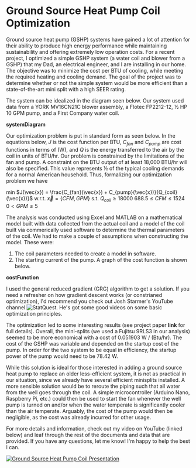 # Ground Source Heat Pump Coil Optimization

Ground source heat pump (GSHP) systems have gained a lot of attention for their ability to produce high energy performance while maintaining sustainability and offering extremely low operation costs. For a recent project, I optimized a simple GSHP system (a water coil and blower from a GSHP) that my Dad, an electrical engineer, and I are installing in our home. The objective was to minimize the cost per BTU of cooling, while meeting the required heating and cooling demand. The goal of the project was to determine whether or not the simple system would be more efficient than a state-of-the-art mini split with a high SEER rating.

The system can be idealized in the diagram seen below. Our system used data from a YORK MV16CN21C blower assembly, a Flotec FP2212-12, ½ HP 10 GPM pump, and a First Company water coil.

**systemDiagram**

Our optimization problem is put in standard form as seen below. In the equations below, $`J`$ is the cost function per BTU, $`C_{fan}`$ and $`C_{pump}`$ are cost functions in terms of (W), and $`Q`$ is the energy transferred to the air by the coil in units of BTU/hr. Our problem is constrained by the limitations of the fan and pump. A constraint on the BTU output of at least 18,000 BTU/hr will also be specified. This value represents ½ of the typical cooling demands for a normal American household. Thus, formalizing our optimization problem we have

min     $`J(\vec{x}) = \frac{C_{fan}(\vec{x}) + C_{pump}(\vec{x})}{Q_{coil}(\vec{x})}`$
w.r.t.  $`\vec{x} = \{CFM, GPM\}`$
s.t.    $`Q_{coil} \geq 18000`$
        $`688.5 \leq CFM \leq 1524`$
        $`0 < GPM \leq 5`$ 
        
The analysis was conducted using Excel and MATLAB on a mathematical model built with data collected from the actual coil and a model of the coil built via commerically used software to determine the thermal parameters of the coil. We had to make a couple of assumptions when constructing the model. These were:
  1. The coil parameters needed to create a model in software.
  2. The starting current of the pump.
A graph of the cost function is shown below.

**costFunction**

I used the general reduced gradient (GRG) algorithm to get a solution. If you need a refresher on how gradient descent works (or constrianed optimization), I'd recommend you check out Josh Starmer's YouTube channel ![StatQuest](https://www.youtube.com/watch?v=sDv4f4s2SB8). He's got some good videos on some basic optimization principles. 

The optimization led to some interesting results (see project paper **link** for full details). Overall, the mini-splits (we used a Fujitsu 9RLS3 in our analysis) seemed to be more economical with a cost of 0.051903 W / (Btu/hr). The cost of the GSHP was variable and depended on the startup cost of the pump. In order for the two system to be equal in efficiency, the startup power of the pump would need to be 78.42 W. 

While this solution is ideal for those interested in adding a ground source heat pump to replace an older less-efficient system, it is not as practical in our situation, since we already have several efficient minisplits installed. A more sensible solution would be to reroute the piping such that all water from the well goes through the coil. A simple microcontroller (Arduino Nano, Raspberry Pi, etc.) could then be used to start the fan whenever the well pump is turned on and/or when the water temperate is significantly
cooler than the air temperate. Arguably, the cost of the pump would then be negligible, as the cost was already incurred for other usage.

For more details and information, check out my video on YouTube (linked below) and leaf through the rest of the documents and data that are provided. If you have any questions, let me know! I'm happy to help the best I can.

[![Ground Source Heat Pump Coil Presentation](https://img.youtube.com/vi/ThvAVa0PFqQ/0.jpg)](https://www.youtube.com/watch?v=ThvAVa0PFqQ)
